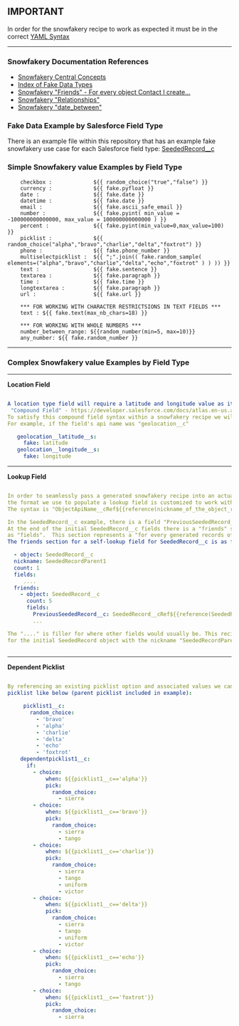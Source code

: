 
##  IMPORTANT 
In order for the snowfakery recipe to work as expected it must be in the correct [YAML Syntax](https://docs.fileformat.com/programming/yaml/#syntax)

***
### Snowfakery Documentation References

* [Snowfakery Central Concepts](https://snowfakery.readthedocs.io/en/latest/#central-concepts)
* [Index of Fake Data Types](https://snowfakery.readthedocs.io/en/latest/fakedata.html#index-of-fake-datatypes)
* [Snowfakery "Friends" - For every object Contact I create...](https://snowfakery.readthedocs.io/en/docs/index.html#friends)
* [Snowfakery "Relationships"](https://snowfakery.readthedocs.io/en/docs/index.html#relationships)
* [Snowfakery "date_between"](https://snowfakery.readthedocs.io/en/docs/index.html#date_between)

### Fake Data Example by Salesforce Field Type

There is an example file within this repository that has an example fake snowfakery use case for each Salesforce field type: [SeededRecord__c](https://github.com/department-of-veterans-affairs/dtc-release-cicd-local/blob/master/cicd_local/data-faker-station/recipes/SeededRecord__c.RecordType_One.yml)

### Simple Snowfakery value Examples by Field Type

        checkbox :             ${{ random_choice("true","false") }}
        currency :             ${{ fake.pyfloat }}
        date :                 ${{ fake.date }}
        datetime :             ${{ fake.date }}
        email :                ${{ fake.ascii_safe_email }}
        number :               ${{ fake.pyint( min_value = -100000000000000, max_value = 100000000000000 ) }}
        percent :              ${{ fake.pyint(min_value=0,max_value=100) }}
        picklist :             ${{ random_choice("alpha","bravo","charlie","delta","foxtrot") }}
        phone :                ${{ fake.phone_number }}
        multiselectpicklist :  ${{ ";".join(( fake.random_sample( elements=("alpha","bravo","charlie","delta","echo","foxtrot" ) ) )) }}
        text :                 ${{ fake.sentence }}
        textarea :             ${{ fake.paragraph }}
        time :                 ${{ fake.time }}
        longtextarea :         ${{ fake.paragraph }}
        url :                  ${{ fake.url }}

        *** FOR WORKING WITH CHARACTER RESTRICTSIONS IN TEXT FIELDS ***
        text : ${{ fake.text(max_nb_chars=18) }}
        
        *** FOR WORKING WITH WHOLE NUMBERS ***
        number_between_range: ${{random_number(min=5, max=10)}}
        any_number: ${{ fake.random_number }}

***

### Complex Snowfakery value Examples by Field Type
***
                    
**Location Field**
```YAML

A location type field will require a latitude and longitude value as it is a:
 "Compound Field" - https://developer.salesforce.com/docs/atlas.en-us.api.meta/api/compound_fields_geolocation.htm. 
To satisfy this compound field syntax within a snowfakery recipe we will provide a latitude and longitude. 
For example, if the field's api name was "geolocation__c"

   geolocation__latitude__s:
     fake: latitude
   geolocation__longitude__s:
     fake: longitude

```

***

**Lookup Field**
```YAML

In order to seamlessly pass a generated snowfakery recipe into an actual insertion to an environment, 
the format we use to populate a lookup field is customized to work with texei's data import. 
The syntax is "ObjectApiName__cRef${{reference(nickname_of_the_object_representing_the_lookup)}}

In the SeededRecord__c example, there is a field "PreviousSeededRecord__c" which is a self-lookup field. 
At the end of the initial SeededRecord__c fields there is a "friends" section in the same YAML indent 
as "fields".  This section represents a "for every generated records of me generate these records in this friends section". 
The friends section for a self-lookup field for SeededRecord__c is as follows:

  - object: SeededRecord__c
  nickname: SeededRecordParent1
  count: 1
  fields:
     ....
  friends:
    - object: SeededRecord__c
      count: 5
      fields:
        PreviousSeededRecord__c: SeededRecord__cRef${{reference(SeededRecordParent1)}}
        ...

The "...." is filler for where other fields would usually be. This recipe will generate 5 child SeededRecords 
for the initial SeededRecord object with the nickname "SeededRecordParent1"
   
```

***

**Dependent Picklist**
```YAML

By referencing an existing picklist option and associated values we can setup our recipe value for a dependent 
picklist like below (parent picklist included in example):

     picklist1__c:
       random_choice:
         - 'bravo'
         - 'alpha'
         - 'charlie'
         - 'delta'
         - 'echo'
         - 'foxtrot'
    dependentpicklist1__c:
      if:
        - choice:
            when: ${{picklist1__c=='alpha'}}
            pick:
              random_choice:
                - sierra
        - choice:
            when: ${{picklist1__c=='bravo'}}
            pick:
              random_choice:
                - sierra
                - tango
        - choice:
            when: ${{picklist1__c=='charlie'}}
            pick:
              random_choice:
                - sierra
                - tango
                - uniform
                - victor
        - choice:
            when: ${{picklist1__c=='delta'}}
            pick:
              random_choice:
                - sierra
                - tango
                - uniform
                - victor
        - choice:
            when: ${{picklist1__c=='echo'}}
            pick:
              random_choice:
                - sierra
                - tango
        - choice:
            when: ${{picklist1__c=='foxtrot'}}
            pick:
              random_choice:
                - sierra
```
